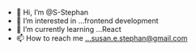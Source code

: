 - 👋 Hi, I’m @S-Stephan
- 👀 I’m interested in ...frontend development
- 🌱 I’m currently learning ...React
- 📫 How to reach me ...susan.e.stephan@gmail.com

<!---
S-Stephan/S-Stephan is a ✨ special ✨ repository because its `README.md` (this file) appears on your GitHub profile.
You can click the Preview link to take a look at your changes.
--->
